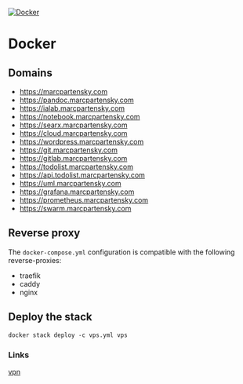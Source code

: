 [![Docker](https://github.com/MarcPartensky/Docker/actions/workflows/docker-push.yml/badge.svg)](https://github.com/MarcPartensky/Docker/actions/workflows/docker-push.yml)

# Docker

## Domains
- https://marcpartensky.com
- https://pandoc.marcpartensky.com
- https://ialab.marcpartensky.com
- https://notebook.marcpartensky.com
- https://searx.marcpartensky.com
- https://cloud.marcpartensky.com
- https://wordpress.marcpartensky.com
- https://git.marcpartensky.com
- https://gitlab.marcpartensky.com
- https://todolist.marcpartensky.com
- https://api.todolist.marcpartensky.com
- https://uml.marcpartensky.com
- https://grafana.marcpartensky.com
- https://prometheus.marcpartensky.com
- https://swarm.marcpartensky.com
<!-- - https://dns.marcpartensky.com -->
<!-- - https://glou.marcpartensky.com -->
<!-- - https://minecraft.marcpartensky.com -->

## Reverse proxy
The `docker-compose.yml` configuration is compatible with the following reverse-proxies:
- traefik
- caddy
- nginx


## Deploy the stack
```
docker stack deploy -c vps.yml vps
```

### Links
[vpn](https://github.com/kylemanna/docker-openvpn/blob/master/docs/docker-compose.md)
